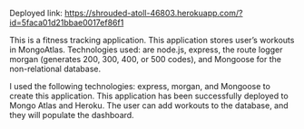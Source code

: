 Deployed link: https://shrouded-atoll-46803.herokuapp.com/?id=5faca01d21bbae0017ef86f1

This is a fitness tracking application. This application stores user’s workouts in MongoAtlas. Technologies used: are node.js, express, the route logger morgan (generates 200, 300, 400, or 500 codes), and Mongoose for the non-relational database.

I used the following technologies:  express, morgan, and Mongoose to create this application. This application has been successfully deployed to Mongo Atlas and Heroku. The user can add workouts to the database, and they will populate the dashboard. 


